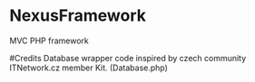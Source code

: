 # NexusFramework
MVC PHP framework

#Credits
Database wrapper code inspired by czech community ITNetwork.cz member Kit. (Database.php)
